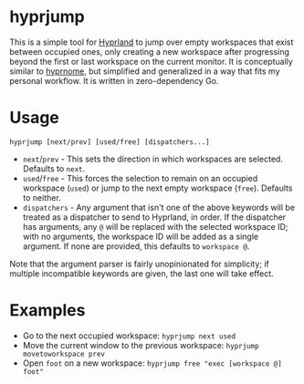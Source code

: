 # hyprjump

This is a simple tool for [Hyprland](https://hypr.land) to jump over empty
workspaces that exist between occupied ones, only creating a new workspace after
progressing beyond the first or last workspace on the current monitor. It is
conceptually similar to [hyprnome](https://github.com/donovanglover/hyprnome),
but simplified and generalized in a way that fits my personal workflow. It is
written in zero-dependency Go.

# Usage

```
hyprjump [next/prev] [used/free] [dispatchers...]
```

-   `next`/`prev` - This sets the direction in which workspaces are selected.
    Defaults to `next`.
-   `used`/`free` - This forces the selection to remain on an occupied workspace
    (`used`) or jump to the next empty workspace (`free`). Defaults to neither.
-   `dispatchers` - Any argument that isn't one of the above keywords will be
    treated as a dispatcher to send to Hyprland, in order. If the dispatcher has
    arguments, any `@` will be replaced with the selected workspace ID; with no
    arguments, the workspace ID will be added as a single argument. If none are
    provided, this defaults to `workspace @`.

Note that the argument parser is fairly unopinionated for simplicity; if
multiple incompatible keywords are given, the last one will take effect.

# Examples

-   Go to the next occupied workspace: `hyprjump next used`
-   Move the current window to the previous workspace:
    `hyprjump movetoworkspace prev`
-   Open `foot` on a new workspace: `hyprjump free "exec [workspace @] foot"`
